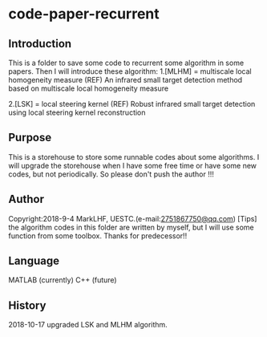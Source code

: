 # code-paper-recurrent

## Introduction

This is a folder to save some code to recurrent some algorithm in some papers.
Then I will introduce these algorithm:
1.[MLHM] = multiscale local homogeneity measure 
(REF) An infrared small target detection method based on multiscale local homogeneity measure

2.[LSK] = local steering kernel
(REF) Robust infrared small target detection using local steering kernel reconstruction
## Purpose

This is a storehouse to store some runnable codes about some algorithms.
I will upgrade the storehouse when I have some free time or have some new codes, but not periodically. So please don't push the author !!!

## Author

Copyright:2018-9-4 MarkLHF, UESTC.(e-mail:2751867750@qq.com)
[Tips] the algorithm codes in this folder are written by myself, but I will use some function from some toolbox. Thanks for predecessor!!

## Language

MATLAB (currently)
C++    (future)

## History
2018-10-17 upgraded LSK and MLHM algorithm.